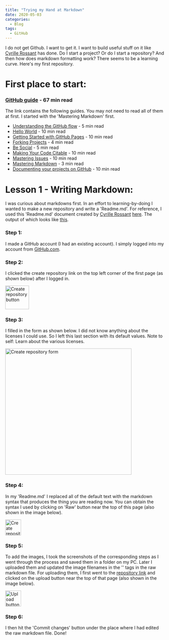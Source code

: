 ```yaml
---
title: "Trying my Hand at Markdown"
date: 2020-05-03
categories:
  - Blog
tags:
  - GitHub
---
```


I do not get Github. I want to get it.
I want to build useful stuff on it like [Cyrille Rossant](http://cyrille.rossant.net) has done.
Do I start a project? Or do I start a repository? And then how does markdown formatting work? There seems to be a learning curve.
Here's my first repository.

# First place to start:

### [GitHub guide](https://guides.github.com/) - 67 min read
The link contains the following guides. You may not need to read all of them at first. I started with the 'Mastering Markdown' first.
* [Understanding the GitHub flow](https://guides.github.com/introduction/flow/) - 5 min read
* [Hello World](https://guides.github.com/activities/hello-world/) - 10 min read
* [Getting Started with GitHub Pages](https://guides.github.com/features/pages/) - 10 min read
* [Forking Projects](https://guides.github.com/activities/forking/) - 4 min read
* [Be Social](https://guides.github.com/activities/socialize/) - 5 min read
* [Making Your Code Citable](https://guides.github.com/activities/citable-code/) - 10 min read
* [Mastering Issues](https://guides.github.com/features/issues/) - 10 min read
* [Mastering Markdown](https://guides.github.com/features/mastering-markdown/) - 3 min read
* [Documenting your projects on GitHub](https://guides.github.com/features/wikis/) - 10 min read

# Lesson 1 - Writing Markdown:

I was curious about markdowns first. In an effort to learning-by-doing I wanted to make a new repository and write a 'Readme.md'. For reference, I used this 'Readme.md' document created by [Cyrille Rossant](http://cyrille.rossant.net) [here](https://raw.githubusercontent.com/ipython-books/cookbook-2nd/master/README.md). The output of which looks like [this](https://github.com/ipython-books/cookbook-2nd).

### Step 1:
I made a GitHub account (I had an existing account). I simply logged into my account from [GitHub.com](https://github.com/login).

### Step 2:
I clicked the create repository link on the top left corner of the first page (as shown below) after I logged in.

<img src="/assets/create_rep_button.PNG" align="center" alt="Create repository button" height="75" />

### Step 3:
I filled in the form as shown below. I did not know anything about the licenses I could use. So I left this last section with its default values. Note to self: Learn about the various licenses.

<img src="/assets/create_rep.PNG" align="center"  alt="Create repository form" height="400" />

### Step 4:
In my 'Readme.md' I replaced all of the default text with the markdown syntax that produces the thing you are reading now. You can obtain the syntax I used by clicking on 'Raw' button near the top of this page (also shown in the image below).

<img src="/assets/raw_button.PNG" align="center" alt="Create repository button" height="50" />

### Step 5:
To add the images, I took the screenshots of the corresponding steps as I went through the process and saved them in a folder on my PC. Later I uploaded them and updated the image filenames in the '<img>' tags in the raw markdown file. For uploading them, I first went to the [repository link](https://github.com/anupumpant/github-for-dummies) and clicked on the upload button near the top of that page (also shown in the image below).

<img src="/assets/upload_button.PNG" alt="Upload button" height="50" />

### Step 6:
I then hit the 'Commit changes' button under the place where I had edited the raw markdown file. Done!
